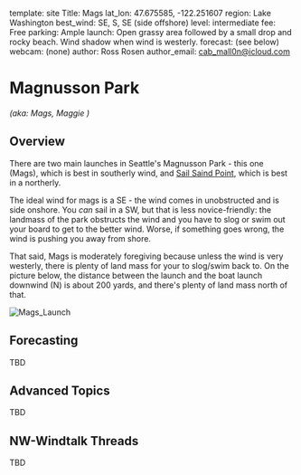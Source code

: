 template: site
Title: Mags
lat_lon: 47.675585, -122.251607
region: Lake Washington
best_wind: SE, S, SE (side offshore)
level: intermediate
fee: Free
parking: Ample
launch: Open grassy area followed by a small drop and rocky beach. Wind shadow when wind is westerly.
forecast: (see below)
webcam: (none)
author: Ross Rosen
author_email: cab_mall0n@icloud.com

# Magnusson Park
*(aka: Mags, Maggie )*

## Overview

There are two main launches in Seattle's Magnusson Park - this one (Mags),
which is best in southerly wind, and [Sail Saind Point](/sites/ssp),
which is best in a northerly.

The ideal wind for mags is a SE - the wind comes in unobstructed and is side
onshore. You _can_ sail in a SW, but that is less novice-friendly: the landmass
of the park obstructs the wind and you have to slog or swim out your board
to get to the better wind. Worse, if something goes wrong, the wind is pushing
you away from shore.

That said, Mags is moderately foregiving because unless the wind is very westerly,
there is plenty of land mass for your to slog/swim back to. On the picture below,
the distance between the launch and the boat launch downwind (N) is about 200 yards,
and there's plenty of land mass north of that. 

![Mags_Launch](/images/mags_overview.jpg)

## Forecasting

TBD



## Advanced Topics

TBD

## NW-Windtalk Threads

TBD
